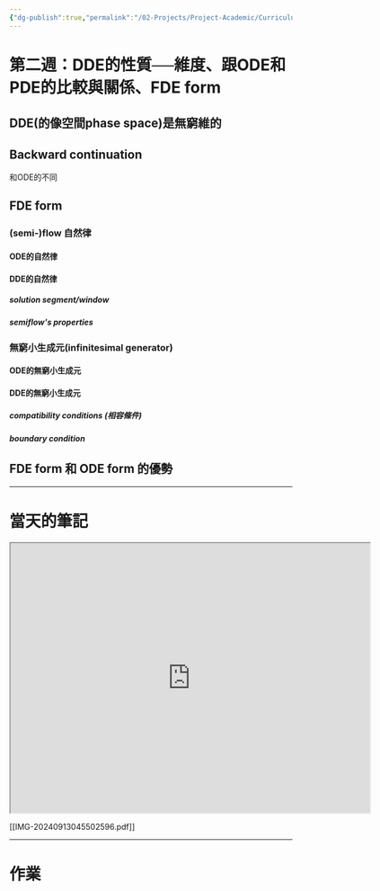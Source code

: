 ```yaml
---
{"dg-publish":true,"permalink":"/02-Projects/Project-Academic/Curriculums/DDE/DDE_Note_Week_2/","title":"DDE Note Week 2","tags":["DDE"],"noteIcon":"1","created":"2024-09-13T04:42:10.000+08:00","updated":"2024-09-16T02:15:26.290+08:00"}
---
```


# 第二週：DDE的性質──維度、跟ODE和PDE的比較與關係、FDE form

## DDE(的像空間phase space)是無窮維的

## Backward continuation
和ODE的不同

## FDE form

### (semi-)flow 自然律

#### ODE的自然律

#### DDE的自然律
##### solution segment/window
##### semiflow's properties


### 無窮小生成元(infinitesimal generator)

#### ODE的無窮小生成元

#### DDE的無窮小生成元
##### compatibility conditions (相容條件)
##### boundary condition

## FDE form 和 ODE form 的優勢



---
# 當天的筆記

<iframe src="https://drive.google.com/file/d/1PacJp3YdhrNR9wzc5ylpH6nkcmLvHjVM/preview" 
width="640" height="480" allow="autoplay" aspect-ratio="4 / 4">
</iframe>

[[IMG-20240913045502596.pdf]]

---
# 作業